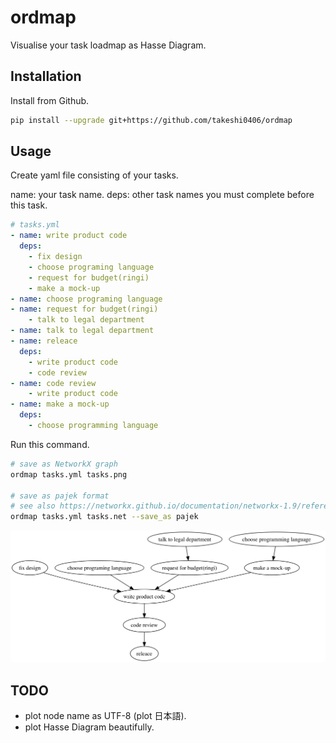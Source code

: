 # ordmap

Visualise your task loadmap as Hasse Diagram.

## Installation

Install from Github.

```bash
pip install --upgrade git+https://github.com/takeshi0406/ordmap
```

## Usage

Create yaml file consisting of your tasks.

name: your task name.
deps: other task names you must complete before this task.

```yaml
# tasks.yml
- name: write product code
  deps:
    - fix design
    - choose programing language
    - request for budget(ringi)
    - make a mock-up
- name: choose programing language
- name: request for budget(ringi)
    - talk to legal department
- name: talk to legal department
- name: releace
  deps:
    - write product code
    - code review
- name: code review
    - write product code
- name: make a mock-up
  deps:
    - choose programming language
```

Run this command.

```bash
# save as NetworkX graph
ordmap tasks.yml tasks.png

# save as pajek format
# see also https://networkx.github.io/documentation/networkx-1.9/reference/readwrite.html
ordmap tasks.yml tasks.net --save_as pajek
```

![tasks.png](https://raw.githubusercontent.com/takeshi0406/ordmap/master/images/tasks.png)


## TODO

* plot node name as UTF-8 (plot 日本語).
* plot Hasse Diagram beautifully.

